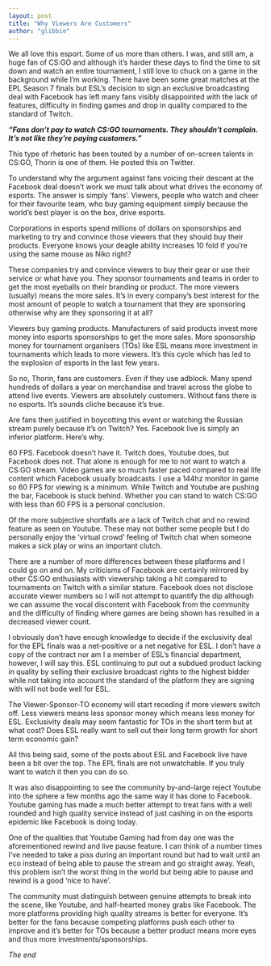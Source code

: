 ```yaml
---
layout: post
title: "Why Viewers Are Customers"
author: "glibbie"
---
```


We all love this esport. Some of us more than others. I was, and still am, a huge fan of CS:GO and although it’s harder these days to find the time to sit down and watch an entire tournament, I still love to chuck on a game in the background while I’m working. There have been some great matches at the EPL Season 7 finals but ESL’s decision to sign an exclusive broadcasting deal with Facebook has left many fans visibly disappointed with the lack of features, difficulty in finding games and drop in quality compared to the standard of Twitch. 

**_“Fans don’t pay to watch CS:GO tournaments. They shouldn’t complain. It’s not like they’re paying customers.”_**

This type of rhetoric has been touted by a number of on-screen talents in CS:GO, Thorin is one of them. He posted this on Twitter.

To understand why the argument against fans voicing their descent at the Facebook deal doesn’t work we must talk about what drives the economy of esports. The answer is simply ‘fans’. Viewers, people who watch and cheer for their favourite team, who buy gaming equipment simply because the world’s best player is on the box, drive esports. 

Corporations in esports spend millions of dollars on sponsorships and marketing to try and convince those viewers that they should buy their products. Everyone knows your deagle ability increases 10 fold if you’re using the same mouse as Niko right? 

These companies try and convince viewers to buy their gear or use their service or what have you. They sponsor tournaments and teams in order to get the most eyeballs on their branding or product. The more viewers (usually) means the more sales. It’s in every company’s best interest for the most amount of people to watch a tournament that they are sponsoring otherwise why are they sponsoring it at all?

Viewers buy gaming products. Manufacturers of said products invest more money into esports sponsorships to get the more sales. More sponsorship money for tournament organisers (TOs) like ESL means more investment in tournaments which leads to more viewers. It’s this cycle which has led to the explosion of esports in the last few years. 

So no, Thorin, fans are customers. Even if they use adblock. Many spend hundreds of dollars a year on merchandise and travel across the globe to attend live events. Viewers are absolutely customers. Without fans there is no esports. It’s sounds cliche because it’s true. 

Are fans then justified in boycotting this event or watching the Russian stream purely because it’s on Twitch? Yes. Facebook live is simply an inferior platform. Here’s why.

60 FPS. Facebook doesn’t have it. Twitch does, Youtube does, but Facebook does not. That alone is enough for me to not want to watch a CS:GO stream. Video games are so much faster paced compared to real life content which Facebook usually broadcasts. I use a 144hz monitor in game so 60 FPS for viewing is a minimum. While Twitch and Youtube are pushing the bar, Facebook is stuck behind. Whether you can stand to watch CS:GO with less than 60 FPS is a personal conclusion. 

Of the more subjective shortfalls are a lack of Twitch chat and no rewind feature as seen on Youtube. These may not bother some people but I do personally enjoy the ‘virtual crowd’ feeling of Twitch chat when someone makes a sick play or wins an important clutch. 

There are a number of more differences between these platforms and I could go on and on. My criticisms of Facebook are certainly mirrored by other CS:GO enthusiasts with viewership taking a hit compared to tournaments on Twitch with a similar stature. Facebook does not disclose accurate viewer numbers so I will not attempt to quantify the dip although we can assume the vocal discontent with Facebook from the community and the difficulty of finding where games are being shown has resulted in a decreased viewer count. 

I obviously don’t have enough knowledge to decide if the exclusivity deal for the EPL finals was a net-positive or a net negative for ESL. I don’t have a copy of the contract nor am I a member of ESL’s financial department, however, I will say this. ESL continuing to put out a subdued product lacking in quality by selling their exclusive broadcast rights to the highest bidder while not taking into account the standard of the platform they are signing with will not bode well for ESL.

The Viewer-Sponsor-TO economy will start receding if more viewers switch off. Less viewers means less sponsor money which means less money for ESL. Exclusivity deals may seem fantastic for TOs in the short term but at what cost? Does ESL really want to sell out their long term growth for short term economic gain? 

All this being said, some of the posts about ESL and Facebook live have been a bit over the top. The EPL finals are not unwatchable. If you truly want to watch it then you can do so. 

It was also disappointing to see the community by-and-large reject Youtube into the sphere a few months ago the same way it has done to Facebook. Youtube gaming has made a much better attempt to treat fans with a well rounded and high quality service instead of  just cashing in on the esports epidemic like Facebook is doing today. 

One of the qualities that Youtube Gaming had from day one was the aforementioned rewind and live pause feature. I can think of a number times I’ve needed to take a piss during an important round but had to wait until an eco instead of being able to pause the stream and go straight away. Yeah, this problem isn’t the worst thing in the world but being able to pause and rewind is a good ‘nice to have’. 

The community must distinguish between genuine attempts to break into the scene, like Youtube, and half-hearted money grabs like Facebook. The more platforms providing high quality streams is better for everyone. It’s better for the fans because competing platforms push each other to improve and it’s better for TOs because a better product means more eyes and thus more investments/sponsorships. 

_The end_